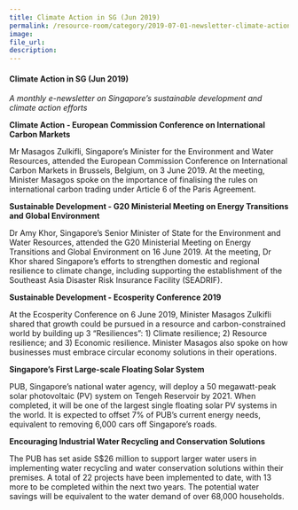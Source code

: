 ```yaml
---  
title: Climate Action in SG (Jun 2019)  
permalink: /resource-room/category/2019-07-01-newsletter-climate-action-in-sg-jun/  
image:  
file_url:  
description:  
---  
```


#### Climate Action in SG (Jun 2019)  

*A monthly e-newsletter on Singapore’s sustainable development and climate action efforts*  

**Climate Action - European Commission Conference on International Carbon Markets**  

Mr Masagos Zulkifli, Singapore’s Minister for the Environment and Water Resources, attended the European Commission Conference on International Carbon Markets in Brussels, Belgium, on 3 June 2019. At the meeting, Minister Masagos spoke on the importance of finalising the rules on international carbon trading under Article 6 of the Paris Agreement.  

**Sustainable Development - G20 Ministerial Meeting on Energy Transitions and Global Environment**  

Dr Amy Khor, Singapore’s Senior Minister of State for the Environment and Water Resources, attended the G20 Ministerial Meeting on Energy Transitions and Global Environment on 16 June 2019. At the meeting, Dr Khor shared Singapore’s efforts to strengthen domestic and regional resilience to climate change, including supporting the establishment of the Southeast Asia Disaster Risk Insurance Facility (SEADRIF).  

**Sustainable Development - Ecosperity Conference 2019**  

At the Ecosperity Conference on 6 June 2019, Minister Masagos Zulkifli shared that growth could be pursued in a resource and carbon-constrained world by building up 3 “Resiliences”: 1) Climate resilience; 2) Resource resilience; and 3) Economic resilience. Minister Masagos also spoke on how businesses must embrace circular economy solutions in their operations.  

**Singapore’s First Large-scale Floating Solar System**  

PUB, Singapore’s national water agency, will deploy a 50 megawatt-peak solar photovoltaic (PV) system on Tengeh Reservoir by 2021. When completed, it will be one of the largest single floating solar PV systems in the world. It is expected to offset 7% of PUB’s current energy needs, equivalent to removing 6,000 cars off Singapore’s roads.  

**Encouraging Industrial Water Recycling and Conservation Solutions**  

The PUB has set aside S$26 million to support larger water users in implementing water recycling and water conservation solutions within their premises. A total of 22 projects have been implemented to date, with 13 more to be completed within the next two years. The potential water savings will be equivalent to the water demand of over 68,000 households.  
